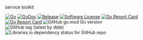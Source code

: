 service toolkit

[![Go](https://github.com/sqjian/go-kit/actions/workflows/go-kit.yml/badge.svg)](https://github.com/sqjian/go-kit/actions/workflows/go-kit.yml)
[![GoDoc](https://godoc.org/github.com/sqjian/go-kit?status.svg&style=flat-square)](http://godoc.org/github.com/sqjian/go-kit)
[![Release](https://img.shields.io/github/v/release/sqjian/go-kit?include_prereleases)](https://github.com/sqjian/go-kit/releases/latest)
[![Software License](https://img.shields.io/github/license/sqjian/go-kit?style=flat-square)](LICENSE.md)
[![Go Report Card](https://goreportcard.com/badge/github.com/sqjian/go-kit?style=flat-square)](https://goreportcard.com/report/github.com/sqjian/go-kit)
[![Go Report Card](https://img.shields.io/badge/os-linux%2C%20win%2C%20mac-pink.svg?style=flat-square)](https://goreportcard.com/report/github.com/sqjian/go-kit)
![GitHub go.mod Go version](https://img.shields.io/github/go-mod/go-version/sqjian/go-kit)
![GitHub tag (latest by date)](https://img.shields.io/github/v/tag/sqjian/go-kit)
![Libraries.io dependency status for GitHub repo](https://img.shields.io/librariesio/github/sqjian/go-kit)